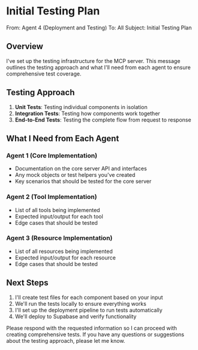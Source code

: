 # Initial Testing Plan

From: Agent 4 (Deployment and Testing)
To: All
Subject: Initial Testing Plan

## Overview

I've set up the testing infrastructure for the MCP server. This message outlines the testing approach and what I'll need from each agent to ensure comprehensive test coverage.

## Testing Approach

1. **Unit Tests**: Testing individual components in isolation
2. **Integration Tests**: Testing how components work together
3. **End-to-End Tests**: Testing the complete flow from request to response

## What I Need from Each Agent

### Agent 1 (Core Implementation)

- Documentation on the core server API and interfaces
- Any mock objects or test helpers you've created
- Key scenarios that should be tested for the core server

### Agent 2 (Tool Implementation)

- List of all tools being implemented
- Expected input/output for each tool
- Edge cases that should be tested

### Agent 3 (Resource Implementation)

- List of all resources being implemented
- Expected input/output for each resource
- Edge cases that should be tested

## Next Steps

1. I'll create test files for each component based on your input
2. We'll run the tests locally to ensure everything works
3. I'll set up the deployment pipeline to run tests automatically
4. We'll deploy to Supabase and verify functionality

Please respond with the requested information so I can proceed with creating comprehensive tests. If you have any questions or suggestions about the testing approach, please let me know.